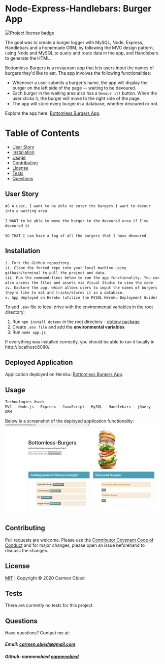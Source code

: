 # Node-Express-Handlebars: Burger App
![Project license badge](https://img.shields.io/badge/license-MIT-brightgreen)

The goal was to create a burger logger with MySQL, Node, Express, Handlebars and a homemade ORM, by following the MVC design pattern, using Node and MySQL to query and route data in the app, and Handlebars to generate the HTML. 

Bottomless-Burgers is a restaurant app that lets users input the names of burgers they'd like to eat. The app involves the following functionalities:
* Whenever a user submits a burger's name, the app will display the burger on the left side of the page -- waiting to be devoured.
* Each burger in the waiting area also has a `Devour it!` button. When the user clicks it, the burger will move to the right side of the page.
* The app will store every burger in a database, whether devoured or not.

Explore the app here: [Bottomless Burgers App](https://protected-dawn-84534.herokuapp.com/).

# Table of Contents
  * [User Story](#User-Story)
  * [Installation](#Installation)
  * [Usage](#Usage)
  * [Contributing](#Contributing)
  * [License](#License)
  * [Tests](#License)
  * [Questions](#Questions)

## User Story
```
AS A user, I want to be able to enter the burgers I want to devour into a waiting area

I WANT to be able to move the burger to the devoured area if I've devoured it

SO THAT I can have a log of all the burgers that I have devoured
```

## Installation
```
i. Fork the Github repository.
ii. Clone the forked repo into your local machine using gitbash/terminal to pull the project and data.
iii. Run the command-lines below to run the app functionality. You can also access the files and assets via Visual Studio to view the code. 
iv. Explore the app, which allows users to input the names of burgers they'd like to eat and tracks/stores it in a database.
v. App deployed on Heroku (utilize the MYSQL Heroku Deployment Guide)
```
To add `.env` file to local drive with the environmental variables in the root directory:
1. Run `npm install dotenv` in the root directory - [dotenv package](https://www.npmjs.com/package/dotenv)
3. Create `.env file` and add the **environmental variables**
4. Run `node app.js` 

If everything was installed correctly, you should be able to run it locally in http://localhost:8080/.

## Deployed Application
Application deployed on Heroku: [Bottomless Burgers App](https://protected-dawn-84534.herokuapp.com/).

## Usage
```
Technologies Used:
MVC - Node.js - Express - JavaScript - MySQL - Handlebars - jQuery - ORM 
```
Below is a screenshot of the deployed application functionality:
![Bottomless Burgers App](/public/assets/images/BurgerApp_Deployed_Screenshot.png)

## Contributing
Pull requests are welcome. Please use the [Contributor Covenant Code of Conduct](https://www.contributor-covenant.org/version/2/0/code_of_conduct/code_of_conduct.md) and for major changes, please open an issue beforehand to discuss the changes.

## License 
[MIT](https://github.com/carmenobied/Node-Express-Handlebars/blob/master/LICENSE) | Copyright © 2020 Carmen Obied

## Tests 
There are currently no tests for this project.

## Questions  
Have questions? Contact me at:
##### Email: carmen.obied@gmail.com
##### Github:  **carmenobied** [carmenobied](https://github.com/carmenobied)
